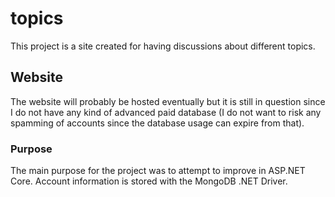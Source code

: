 # topics
This project is a site created for having discussions about different topics.

## Website
The website will probably be hosted eventually but it is still in question since I do not have any kind of advanced paid database (I do not want to risk any spamming of accounts since the database usage can expire from that).
### Purpose
The main purpose for the project was to attempt to improve in ASP.NET Core. Account information is stored with the MongoDB .NET Driver.